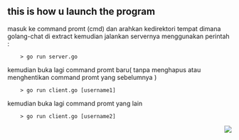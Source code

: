 ## this is how u launch the program
 masuk ke command promt (cmd) dan arahkan kedirektori tempat dimana golang-chat di extract
 kemudian jalankan servernya menggunakan perintah : 
``````
    > go run server.go
``````    
 kemudian buka lagi command promt baru( tanpa menghapus atau menghentikan command promt yang sebelumnya )
````````
    > go run client.go [username1]
````````
 kemudian buka lagi command promt yang lain
`````` 
    > go run client.go [username2]
``````
<img style="float: right;" src="https://s31.postimg.org/cpp7xja1n/Screenshot_golang_Chat.png">
